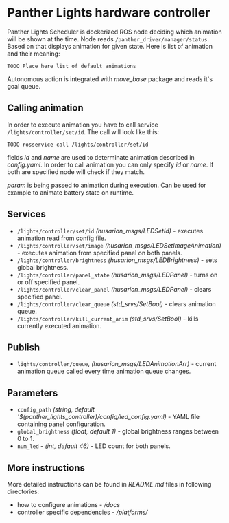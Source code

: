 # Panther Lights hardware controller

Panther Lights Scheduler is dockerized ROS node deciding which animation will be shown at the time. Node reads `/panther_driver/manager/status`. Based on that displays animation for given state. Here is list of animation and their meaning:

```
TODO Place here list of default animations
```

Autonomous action is integrated with *move_base* package and reads it's goal queue.


## Calling animation
In order to execute animation you have to call service `/lights/controller/set/id`. The call will look like this:
```
TODO rosservice call /lights/controller/set/id
```

fields *id* and *name* are used to determinate animation described in *config.yaml*. In order to call animation you can only specify *id* or *name*. If both are specified node will check if they match.

*param* is being passed to animation during execution. Can be used for example to animate battery state on runtime.

## Services
- `/lights/controller/set/id` *(husarion_msgs/LEDSetId)* - executes animation read from config file.
- `/lights/controller/set/image` *(husarion_msgs/LEDSetImageAnimation)* - executes animation from specified panel on both panels.
- `/lights/controller/brightness` *(husarion_msgs/LEDBrightness)* - sets global brightness.
- `/lights/controller/panel_state` *(husarion_msgs/LEDPanel)* - turns on or off specified panel.
- `/lights/controller/clear_panel` *(husarion_msgs/LEDPanel)* - clears specified panel.
- `/lights/controller/clear_queue` *(std_srvs/SetBool)* - clears animation queue.
- `/lights/controller/kill_current_anim` *(std_srvs/SetBool)* - kills currently executed animation.


## Publish
- `lights/controller/queue`, *(husarion_msgs/LEDAnimationArr)* - current animation queue called every time animation queue changes.


## Parameters
- `config_path` *(string, default '$(panther_lights_controller)/config/led_config.yaml)* - YAML file containing panel configuration.
- `global_brightness` *(float, default 1)* - global brightness ranges between 0 to 1.
- `num_led` - *(int, default 46)* - LED count for both panels.


## More instructions
More detailed instructions can be found in *README<span>.</span>md* files in following directories:
- how to configure animations - */docs*
- controller specific dependencies - */platforms/<platform>*